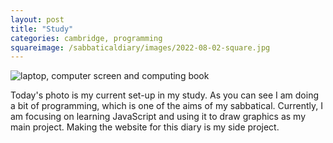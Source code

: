 ```yaml
---
layout: post
title: "Study"
categories: cambridge, programming
squareimage: /sabbaticaldiary/images/2022-08-02-square.jpg
---
```

<img src="/sabbaticaldiary/images/2022-08-02.jpg" alt="laptop, computer screen and computing book" class="center">

Today's photo is my current set-up in my study. As you can see I am doing a bit of programming, which is one of the aims of my sabbatical. Currently, I am focusing on learning JavaScript and using it to draw graphics as my main project. Making the website for this diary is my side project. 